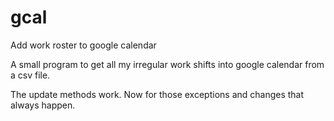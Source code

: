 gcal
====

Add work roster to google calendar


A small program to get all my irregular work shifts into google calendar from a csv file.

The update methods work.
Now for those exceptions and changes that always happen.

